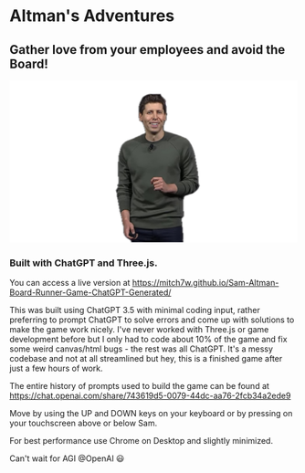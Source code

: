 # Altman's Adventures
## Gather love from your employees and avoid the Board!

![Sam Altman at Dev Day 2023](https://github.com/mitch7w/Sam-Altman-Board-Runner-Game-ChatGPT-Generated/blob/main/sam.png?raw=true)


### Built with ChatGPT and Three.js.

You can access a live version at https://mitch7w.github.io/Sam-Altman-Board-Runner-Game-ChatGPT-Generated/

This was built using ChatGPT 3.5 with minimal coding input, rather preferring to prompt ChatGPT to solve errors and come up with solutions to make the game work nicely. I've never worked with Three.js or game development before but I only had to code about 10% of the game and fix some weird canvas/html bugs - the rest was all ChatGPT. It's a messy codebase and not at all streamlined but hey, this is a finished game after just a few hours of work.

The entire history of prompts used to build the game can be found at https://chat.openai.com/share/743619d5-0079-44dc-aa76-2fcb34a2ede9

Move by using the UP and DOWN keys on your keyboard or by pressing on your touchscreen above or below Sam.

For best performance use Chrome on Desktop and slightly minimized.

Can't wait for AGI @OpenAI 😃 
